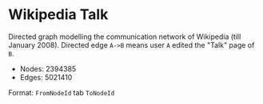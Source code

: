 # Wikipedia Talk

Directed graph modelling the communication network of Wikipedia (till January 2008). 
Directed edge `A->B` means user `A` edited the "Talk" page of `B`.

- Nodes: 2394385 
- Edges: 5021410

Format: `FromNodeId` tab `ToNodeId`